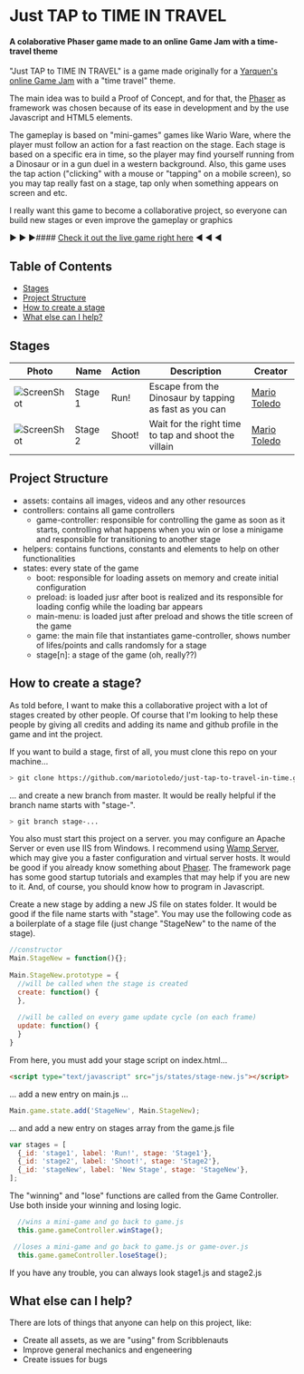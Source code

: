 # Just TAP to TIME IN TRAVEL
#### A colaborative Phaser game made to an online Game Jam with a time-travel theme

"Just TAP to TIME IN TRAVEL" is a game made originally for a [Yarquen's online Game Jam](https://www.youtube.com/watch?v=GJcB-tKWsJE) with a "time travel" theme.

The main idea was to build a Proof of Concept, and for that, the [Phaser](http://phaser.io/) as framework was chosen because of its ease in development and by the use Javascript and HTML5 elements.

The gameplay is based on "mini-games" games like Wario Ware, where the player must follow an action for a fast reaction on the stage. Each stage is based on a specific era in time, so the player may find yourself running from a Dinosaur or in a gun duel in a western background. Also, this game uses the tap action ("clicking" with a mouse or "tapping" on a mobile screen), so you may tap really fast on a stage, tap only when something appears on screen and etc.

I really want this game to become a collaborative project, so everyone can build new stages or even improve the gameplay or graphics

:arrow_forward: :arrow_forward: :arrow_forward:#### [Check it out the live game right here](https://mariotoledo.github.io/just-tap-to-travel-in-time/) :arrow_backward: :arrow_backward: :arrow_backward:

## Table of Contents

- [Stages](#stages)
- [Project Structure](#project-structure)
- [How to create a stage](#how-to-create-a-stage)
- [What else can I help?](#what-else-can-i-help)

## Stages

| Photo  | Name | Action  | Description | Creator |
| ------------- | ------------- | ------------- | ------------- | ------------- |
| ![ScreenShot](https://mariotoledo.github.io/just-tap-to-travel-in-time/docs/thumb_stage1.jpg) | Stage 1  | Run!  | Escape from the Dinosaur by tapping as fast as you can | [Mario Toledo](https://github.com/mariotoledo)
| ![ScreenShot](https://mariotoledo.github.io/just-tap-to-travel-in-time/docs/thumb_stage2.jpg) | Stage 2  | Shoot!  | Wait for the right time to tap and shoot the villain | [Mario Toledo](https://github.com/mariotoledo)

## Project Structure

- assets: contains all images, videos and any other resources
- controllers: contains all game controllers
  - game-controller: responsible for controlling the game as soon as it starts, controlling what happens when you win or lose a minigame and responsible for transitioning to another stage
- helpers: contains functions, constants and elements to help on other functionalities
- states: every state of the game
  - boot: responsible for loading assets on memory and create initial configuration
  - preload: is loaded jusr after boot is realized and its responsible for loading config while the loading bar appears
  - main-menu: is loaded just after preload and shows the title screen of the game
  - game: the main file that instantiates game-controller, shows number of lifes/points and calls randomsly for a stage
  - stage[n]: a stage of the game (oh, really??)

## How to create a stage?

As told before, I want to make this a collaborative project with a lot of stages created by other people. Of course that I'm looking to help these people by giving all credits and adding its name and github profile in the game and int the project.

If you want to build a stage, first of all, you must clone this repo on your machine...

```bash
> git clone https://github.com/mariotoledo/just-tap-to-travel-in-time.git
```

... and create a new branch from master. It would be really helpful if the branch name starts with "stage-".

```bash
> git branch stage-...
```

You also must start this project on a server. you may configure an Apache Server or even use IIS from Windows. I recommend using [Wamp Server](http://www.wampserver.com/en/), which may give you a faster configuration and virtual server hosts.
It would be good if you already know something about [Phaser](http://phaser.io). The framework page has some good startup tutorials and examples that may help if you are new to it. And, of course, you should know how to program in Javascript.

Create a new stage by adding a new JS file on states folder. It would be good if the file name starts with "stage". You may use the following code as a boilerplate of a stage file (just change "StageNew" to the name of the stage).

```javascript
//constructor
Main.StageNew = function(){};
 
Main.StageNew.prototype = {
  //will be called when the stage is created
  create: function() {
  },
  
  //will be called on every game update cycle (on each frame)
  update: function() {
  }
}
```
From here, you must add your stage script on index.html...

```html
<script type="text/javascript" src="js/states/stage-new.js"></script>
```

... add a new entry on main.js ...

```javascript
Main.game.state.add('StageNew', Main.StageNew);
```
... and add a new entry on stages array from the game.js file

```javascript
var stages = [
  {_id: 'stage1', label: 'Run!', stage: 'Stage1'},
  {_id: 'stage2', label: 'Shoot!', stage: 'Stage2'},
  {_id: 'stageNew', label: 'New Stage', stage: 'StageNew'},
];
```

The "winning" and "lose" functions are called from the Game Controller. Use both inside your winning and losing logic.

```javascript
  //wins a mini-game and go back to game.js
  this.game.gameController.winStage();

 //loses a mini-game and go back to game.js or game-over.js
  this.game.gameController.loseStage();
```

If you have any trouble, you can always look stage1.js and stage2.js

## What else can I help?

There are lots of things that anyone can help on this project, like:
- Create all assets, as we are "using" from Scribblenauts
- Improve general mechanics and engeneering
- Create issues for bugs
